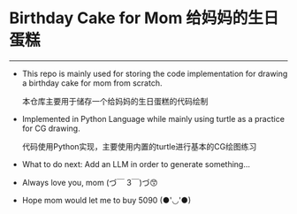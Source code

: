 # Birthday Cake for Mom 给妈妈的生日蛋糕
---

- This repo is mainly used for storing the code implementation for drawing a birthday cake for mom from scratch. 

    本仓库主要用于储存一个给妈妈的生日蛋糕的代码绘制

- Implemented in Python Language while mainly using turtle as a practice for CG drawing.

    代码使用Python实现，主要使用内置的turtle进行基本的CG绘图练习

- What to do next: Add an LLM in order to generate something...

- Always love you, mom (づ￣ 3￣)づ😙

- Hope mom would let me to buy 5090 (●'◡'●)
